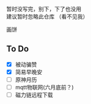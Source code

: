 暂时没写完，别下，下了也没用  
建议暂时忽略此仓库
（看不见我）  


画饼  
## To Do    
- [x] 被动骗赞
- [x] 简易早晚安  
- [ ] 原神月历  
- [ ] mqtt物联网(六月底前？)  
- [ ] 磁力链远程下载  
